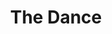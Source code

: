 ---
path: "/ron/"
name: "Ron"
title: "The Dance"
story: "After retiring, Ron Black founded the San Juan Dance Club as a way to keep busy. Dancing everything from the waltz to the Cowboy Cha Cha, word spread quickly of the fun being had and soon couples and eligible singles from across the Western Slope were showing up to Ron’s weekly classes. Creating an atmosphere in which two people can find each other is the true magic of the dance club. Through the San Juan Dance Club, Ron has given the town of Montrose a reason to dance."
homePageImage: ../images/ron.jpg
videoSourceURL: "https://player.vimeo.com/external/290418580.hd.mp4?s=6b39bd453a5b8d2c1c169c64d3317e58008d46f2&profile_id=175"
videoImage: ../images/ron-video-image.jpg
backgroundImage: ../images/ron-story-bg.jpg
---